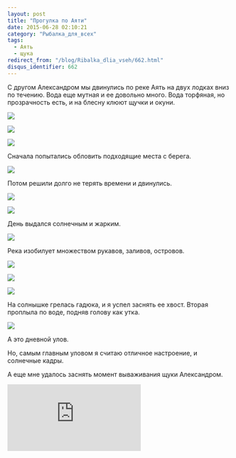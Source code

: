 ```yaml
---
layout: post
title: "Прогулка по Аяти"
date: 2015-06-28 02:10:21
category: "Рыбалка_для_всех"
tags:
  - Аять
  - щука
redirect_from: "/blog/Ribalka_dlia_vseh/662.html"
disqus_identifier: 662
---
```

С другом Александром мы двинулись по реке Аять на двух лодках вниз по
течению. Вода еще мутная и ее довольно много. Вода торфяная, но
прозрачность есть, и на блесну клюют щучки и окуни.

![](https://img-fotki.yandex.ru/get/3309/13906080.54/0_a158c_2658137d_XXL.jpg)

![](https://img-fotki.yandex.ru/get/4802/13906080.54/0_a158d_a8b4b6e5_XXL.jpg)

![](https://img-fotki.yandex.ru/get/6100/13906080.54/0_a158e_f16b3638_XXL.jpg)

Сначала попытались обловить подходящие места с берега.

![](https://img-fotki.yandex.ru/get/4428/13906080.54/0_a158f_62e646c3_XXL.jpg)

Потом решили долго не терять времени и двинулись.

![](https://img-fotki.yandex.ru/get/5903/13906080.54/0_a1590_c144952_XXL.jpg)

![](https://img-fotki.yandex.ru/get/4508/13906080.54/0_a1591_7d512165_XXL.jpg)

День выдался солнечным и жарким.

![](https://img-fotki.yandex.ru/get/9757/13906080.54/0_a1592_4c8bd38a_XXL.jpg)

Река изобилует множеством рукавов, заливов, островов.

![](https://img-fotki.yandex.ru/get/4515/13906080.54/0_a1595_36ab0efd_XXL.jpg)

![](https://img-fotki.yandex.ru/get/4309/13906080.54/0_a1597_6670e5ef_XXL.jpg)

![](https://img-fotki.yandex.ru/get/5603/13906080.54/0_a1598_bc1a7233_XXL.jpg)

На солнышке грелась гадюка, и я успел заснять ее хвост. Вторая проплыла
по воде, подняв голову как утка.

![](https://img-fotki.yandex.ru/get/15550/13906080.54/0_a1599_8bb31383_XXL.jpg)

А это дневной улов.

Но, самым главным уловом я считаю отличное настроение, и солнечные
кадры.

А еще мне удалось заснять момент вываживания щуки Александром.

<div class="video">
  <iframe src="https://www.youtube.com/embed/42IrsA-YtOc" frameborder="0" allowfullscreen></iframe>
</div>
